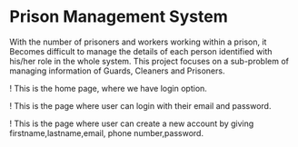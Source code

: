 # Prison Management System 
With the number of prisoners and workers working within a prison, it
Becomes difficult to manage the details of each person identified with his/her role in
the whole system. This project focuses on a sub-problem of managing information
of Guards, Cleaners and Prisoners.

! [](index.png) 
This is the home page, where we have login option.
 
! [](loginform.png) 
This is the page where user can login with their email and password. 

! [](regform.png)
This is the page where user can create a new account by giving firstname,lastname,email, phone number,password.
